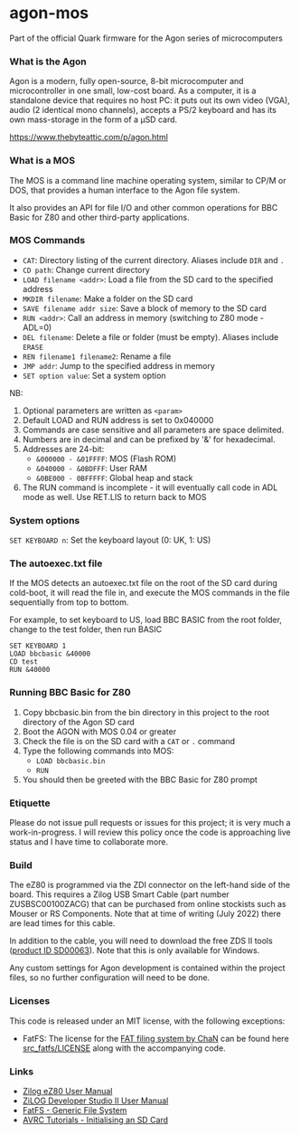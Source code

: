# agon-mos

Part of the official Quark firmware for the Agon series of microcomputers

### What is the Agon

Agon is a modern, fully open-source, 8-bit microcomputer and microcontroller in one small, low-cost board. As a computer, it is a standalone device that requires no host PC: it puts out its own video (VGA), audio (2 identical mono channels), accepts a PS/2 keyboard and has its own mass-storage in the form of a µSD card.

https://www.thebyteattic.com/p/agon.html

### What is a MOS

The MOS is a command line machine operating system, similar to CP/M or DOS, that provides a human interface to the Agon file system.

It also provides an API for file I/O and other common operations for BBC Basic for Z80 and other third-party applications.

### MOS Commands

* `CAT`: Directory listing of the current directory. Aliases include `DIR` and `.`
* `CD path`: Change current directory
* `LOAD filename <addr>`: Load a file from the SD card to the specified address
* `MKDIR filename`: Make a folder on the SD card
* `SAVE filename addr size`: Save a block of memory to the SD card
* `RUN <addr>`: Call an address in memory (switching to Z80 mode - ADL=0)
* `DEL filename`: Delete a file or folder (must be empty). Aliases include `ERASE`
* `REN filename1 filename2`: Rename a file
* `JMP addr`: Jump to the specified address in memory
* `SET option value`: Set a system option

NB:

1. Optional parameters are written as `<param>`
2. Default LOAD and RUN address is set to 0x040000
3. Commands are case sensitive and all parameters are space delimited.
4. Numbers are in decimal and can be prefixed by '&' for hexadecimal.
5. Addresses are 24-bit:
	- `&000000 - &01FFFF`: MOS (Flash ROM)
	- `&040000 - &0BDFFF`: User RAM
	- `&0BE000 - 0BFFFFF`: Global heap and stack
6. The RUN command is incomplete - it will eventually call code in ADL mode as well. Use RET.LIS to return back to MOS 

### System options

`SET KEYBOARD n`: Set the keyboard layout (0: UK, 1: US)

### The autoexec.txt file

If the MOS detects an autoexec.txt file on the root of the SD card during cold-boot, it will read the file in, and execute the MOS commands in the file sequentially from top to bottom.

For example, to set keyboard to US, load BBC BASIC from the root folder, change to the test folder, then run BASIC

```
SET KEYBOARD 1
LOAD bbcbasic &40000
CD test
RUN &40000
```

### Running BBC Basic for Z80

1. Copy bbcbasic.bin from the bin directory in this project to the root directory of the Agon SD card
2. Boot the AGON with MOS 0.04 or greater
3. Check the file is on the SD card with a `CAT` or `.` command
4. Type the following commands into MOS:
	- `LOAD bbcbasic.bin`
	- `RUN`
5. You should then be greeted with the BBC Basic for Z80 prompt

### Etiquette

Please do not issue pull requests or issues for this project; it is very much a work-in-progress.
I will review this policy once the code is approaching live status and I have time to collaborate more.

### Build

The eZ80 is programmed via the ZDI connector on the left-hand side of the board. This requires a Zilog USB Smart Cable (part number ZUSBSC00100ZACG) that can be purchased from online stockists such as Mouser or RS Components. Note that at time of writing (July 2022) there are lead times for this cable.

In addition to the cable, you will need to download the free ZDS II tools ([product ID SD00063](https://zilog.com/index.php?option=com_zcm&task=view&soft_id=38&Itemid=74)). Note that this is only available for Windows.

Any custom settings for Agon development is contained within the project files, so no further configuration will need to be done.

### Licenses

This code is released under an MIT license, with the following exceptions:

* FatFS: The license for the [FAT filing system by ChaN](http://elm-chan.org/fsw/ff/00index_e.html) can be found here [src_fatfs/LICENSE](src_fatfs/LICENSE) along with the accompanying code.

### Links

- [Zilog eZ80 User Manual](http://www.zilog.com/docs/um0077.pdf)
- [ZiLOG Developer Studio II User Manual](http://www.zilog.com/docs/devtools/um0144.pdf)
- [FatFS - Generic File System](http://elm-chan.org/fsw/ff/00index_e.html)
- [AVRC Tutorials - Initialising an SD Card](http://www.rjhcoding.com/avrc-sd-interface-1.php)